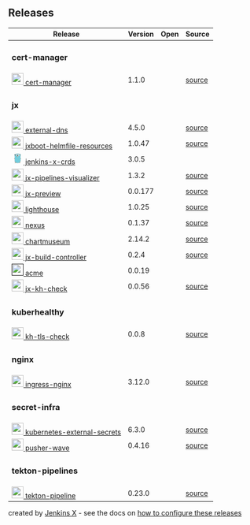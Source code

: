 ## Releases


<table class="table">
  <thead>
    <tr>
      <th scope="col">Release</th>
      <th scope="col">Version</th>
      <th scope="col">Open</th>
      <th scope="col">Source</th>
    </tr>
  </thead>
  <tbody>
    <tr>
		      <td colspan='4'><h3>cert-manager</h3></td>
		    </tr>
	    <tr>
	      <td><a href='https://github.com/jetstack/cert-manager' title='A Helm chart for cert-manager'> <img src='https://raw.githubusercontent.com/jetstack/cert-manager/master/logo/logo.png' width='24px' height='24px'> cert-manager </a></td>
	      <td>1.1.0</td>
	      <td></td>
	      <td><a href='https://github.com/jetstack/cert-manager'>source</a></td>
	    </tr>
    <tr>
		      <td colspan='4'><h3>jx</h3></td>
		    </tr>
	    <tr>
	      <td><a href='https://github.com/bitnami/charts/tree/master/bitnami/external-dns' title='ExternalDNS is a Kubernetes addon that configures public DNS servers with information about exposed Kubernetes services to make them discoverable.'> <img src='https://bitnami.com/assets/stacks/external-dns/img/external-dns-stack-110x117.png' width='24px' height='24px'> external-dns </a></td>
	      <td>4.5.0</td>
	      <td></td>
	      <td><a href='https://github.com/bitnami/charts/tree/master/bitnami/external-dns'>source</a></td>
	    </tr>
    <tr>
	      <td><a href='https://github.com/jenkins-x-charts/jxboot-helmfile-resources' title='A Helm chart for the resources for JX Boot'> <img src='https://raw.githubusercontent.com/jenkins-x/jenkins-x-website/master/images/logo/jenkinsx-icon-color.svg' width='24px' height='24px'> jxboot-helmfile-resources </a></td>
	      <td>1.0.47</td>
	      <td></td>
	      <td><a href='https://github.com/jenkins-x-charts/jxboot-helmfile-resources'>source</a></td>
	    </tr>
    <tr>
	      <td><a href='' title='Custom Resource Definitions for Jenkins X'> <img src='https://raw.githubusercontent.com/jenkins-x/jenkins-x-platform/d273e09/images/go.png' width='24px' height='24px'> jenkins-x-crds </a></td>
	      <td>3.0.5</td>
	      <td></td>
	      <td></td>
	    </tr>
    <tr>
	      <td><a href='https://github.com/jenkins-x/jx-pipelines-visualizer' title='Web UI for Jenkins X, with a clear goal - visualize the pipelines - and their logs.'> <img src='https://raw.githubusercontent.com/jenkins-x/jenkins-x-website/master/images/logo/jenkinsx-icon-color.svg' width='24px' height='24px'> jx-pipelines-visualizer </a></td>
	      <td>1.3.2</td>
	      <td></td>
	      <td><a href='https://github.com/jenkins-x/jx-pipelines-visualizer'>source</a></td>
	    </tr>
    <tr>
	      <td><a href='https://github.com/jenkins-x-plugins/jx-preview' title='This chart installs the jx-preview CRD and garbagecollection job '> <img src='https://raw.githubusercontent.com/jenkins-x/jenkins-x-website/master/images/logo/jenkinsx-icon-color.svg' width='24px' height='24px'> jx-preview </a></td>
	      <td>0.0.177</td>
	      <td></td>
	      <td><a href='https://github.com/jenkins-x-plugins/jx-preview'>source</a></td>
	    </tr>
    <tr>
	      <td><a href='https://github.com/jenkins-x/lighthouse' title='This chart bootstraps installation of [Lighthouse](https://github.com/jenkins-x/lighthouse). '> <img src='https://raw.githubusercontent.com/jenkins-x/jenkins-x-website/master/images/logo/jenkinsx-icon-color.svg' width='24px' height='24px'> lighthouse </a></td>
	      <td>1.0.25</td>
	      <td></td>
	      <td><a href='https://github.com/jenkins-x/lighthouse'>source</a></td>
	    </tr>
    <tr>
	      <td><a href='https://github.com/jenkins-x-charts/nexus' title='A Helm chart for Kubernetes'> <img src='https://raw.githubusercontent.com/jenkins-x/jenkins-x-platform/master/jenkins-x-platform/images/nexus.png' width='24px' height='24px'> nexus </a></td>
	      <td>0.1.37</td>
	      <td></td>
	      <td><a href='https://github.com/jenkins-x-charts/nexus'>source</a></td>
	    </tr>
    <tr>
	      <td><a href='https://github.com/helm/chartmuseum' title='DEPRECATED Host your own Helm Chart Repository'> <img src='https://raw.githubusercontent.com/helm/chartmuseum/master/logo2.png' width='24px' height='24px'> chartmuseum </a></td>
	      <td>2.14.2</td>
	      <td></td>
	      <td><a href='https://github.com/helm/chartmuseum'>source</a></td>
	    </tr>
    <tr>
	      <td><a href='https://jenkins-x.io/' title='Jenkins X next gen cloud CI / CD platform for Kubernetes'> <img src='https://raw.githubusercontent.com/jenkins-x/jenkins-x-website/master/images/logo/jenkinsx-icon-color.svg' width='24px' height='24px'> jx-build-controller </a></td>
	      <td>0.2.4</td>
	      <td></td>
	      <td><a href='https://jenkins-x.io/'>source</a></td>
	    </tr>
    <tr>
	      <td><a href='' title='Acme'> <img src='https://avatars2.githubusercontent.com/u/35583233?s=200&v=4' width='24px' height='24px'> acme </a></td>
	      <td>0.0.19</td>
	      <td></td>
	      <td></td>
	    </tr>
    <tr>
	      <td><a href='https://jenkins-x.io/' title='Jenkins X next gen cloud CI / CD platform for Kubernetes'> <img src='https://jenkins-x.github.io/jenkins-x-website/img/profile.png' width='24px' height='24px'> jx-kh-check </a></td>
	      <td>0.0.56</td>
	      <td></td>
	      <td><a href='https://jenkins-x.io/'>source</a></td>
	    </tr>
    <tr>
		      <td colspan='4'><h3>kuberhealthy</h3></td>
		    </tr>
	    <tr>
	      <td><a href='https://jenkins-x.io/' title='Jenkins X next gen cloud CI / CD platform for Kubernetes'> <img src='https://jenkins-x.github.io/jenkins-x-website/img/profile.png' width='24px' height='24px'> kh-tls-check </a></td>
	      <td>0.0.8</td>
	      <td></td>
	      <td><a href='https://jenkins-x.io/'>source</a></td>
	    </tr>
    <tr>
		      <td colspan='4'><h3>nginx</h3></td>
		    </tr>
	    <tr>
	      <td><a href='https://github.com/kubernetes/ingress-nginx' title='Ingress controller for Kubernetes using NGINX as a reverse proxy and load balancer'> <img src='https://upload.wikimedia.org/wikipedia/commons/thumb/c/c5/Nginx_logo.svg/500px-Nginx_logo.svg.png' width='24px' height='24px'> ingress-nginx </a></td>
	      <td>3.12.0</td>
	      <td></td>
	      <td><a href='https://github.com/kubernetes/ingress-nginx'>source</a></td>
	    </tr>
    <tr>
		      <td colspan='4'><h3>secret-infra</h3></td>
		    </tr>
	    <tr>
	      <td><a href='https://github.com/external-secrets/kubernetes-external-secrets' title='Kubernetes External Secrets CustomResourceDefinition'> <img src='' width='24px' height='24px'> kubernetes-external-secrets </a></td>
	      <td>6.3.0</td>
	      <td></td>
	      <td><a href='https://github.com/external-secrets/kubernetes-external-secrets'>source</a></td>
	    </tr>
    <tr>
	      <td><a href='https://github.com/pusher/wave' title='wave chart that runs on kubernetes'> <img src='' width='24px' height='24px'> pusher-wave </a></td>
	      <td>0.4.16</td>
	      <td></td>
	      <td><a href='https://github.com/pusher/wave'>source</a></td>
	    </tr>
    <tr>
		      <td colspan='4'><h3>tekton-pipelines</h3></td>
		    </tr>
	    <tr>
	      <td><a href='https://github.com/cdfoundation/tekton-helm-chart' title='A Helm chart for Tekton Pipelines'> <img src='https://avatars2.githubusercontent.com/u/47602533' width='24px' height='24px'> tekton-pipeline </a></td>
	      <td>0.23.0</td>
	      <td></td>
	      <td><a href='https://github.com/cdfoundation/tekton-helm-chart'>source</a></td>
	    </tr>

  </tbody>
</table>

created by [Jenkins X](https://jenkins-x.io/) - see the docs on [how to configure these releases](https://jenkins-x.io/v3/develop/apps/)
